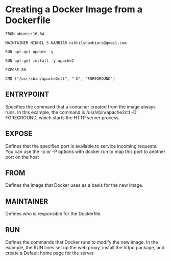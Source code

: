 #  Creating a Docker Image from a Dockerfile

```
FROM ubuntu:16.04

MAINTAINER NIKHIL S NAMBIAR nikhilsnambiars@gmail.com

RUN apt-get update -y

RUN apt-get install -y apache2

EXPOSE 80

CMD ["/usr/sbin/apache2ctl", "-D", "FOREGROUND"]

```


## ENTRYPOINT
  Specifies the command that a container created from the image always runs. In this example, the command is /usr/sbin/apache2ctl -D FOREGROUND, which starts the HTTP server process.
  
## EXPOSE
Defines that the specified port is available to service incoming requests. You can use the -p or -P options with docker run to map this port to another port on the host

## FROM
Defines the image that Docker uses as a basis for the new image.

## MAINTAINER
Defines who is responsible for the Dockerfile.

## RUN
Defines the commands that Docker runs to modify the new image. In the example, the RUN lines set up the web proxy, install the httpd package, and create a Default home page for the server.
 
  
